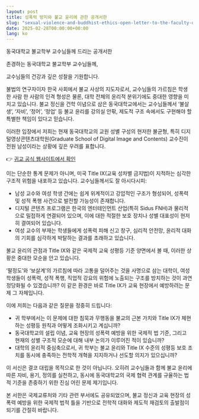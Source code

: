 ```yaml
---
layout: post
title: 성폭력 방지와 불교 윤리에 관한 공개서한
slug: "sexual-violence-and-buddhist-ethics-open-letter-to-the-faculty-of-buddhism-at-dongguk-university-ko"
date: 2025-02-28T00:00:00+00:00
lang: ko
---
```


동국대학교 불교학부 교수님들께 드리는 공개서한  

존경하는 동국대학교 불교학부 교수님들께,  

교수님들의 건강과 깊은 성찰을 기원합니다.  

불법의 연구자이자 한국 사회에서 불교 사상의 지도자로서, 교수님들의 가르침은 학생 한 사람 한 사람의 인격 형성은 물론, 대학 전체의 윤리적 분위기에도 중대한 영향을 미치고 있습니다. 불교 정신을 건학 이념으로 삼은 동국대학교에서는 교수님들께서 ‘불살생’, ‘자비’, ‘정어’, ‘정업’ 등 불교 윤리를 강의실 안팎, 제도적 구조 속에서도 구현해야 할 특별한 책임이 있다고 믿습니다.  

이러한 입장에서 저희는 현재 동국대학교의 교원 성별 구성의 현저한 불균형, 특히 디지털영상콘텐츠대학원(Graduate School of Digital Image and Contents) 교수진이 전원 남성이라는 상황에 깊은 우려를 표합니다.  

👉 [귀교 공식 웹사이트에서 확인](https://www.dongguk.edu/eng/dandae/122#)

이는 단순한 통계 문제가 아니며, 미국 Title IX(교육 성차별 금지법)이 지적하는 심각한 구조적 위험을 내포하고 있습니다. 교수님들께서도 잘 아시다시피:  

- 남성 교수와 여성 학생 간에는 쉽게 위계적이고 강압적인 구조가 형성되어, 성폭력 및 성적 폭행 사건으로 발전할 가능성이 존재합니다.  
- 디지털 콘텐츠 프로그램은 한국의 엔터테인먼트 산업(특히 Sidus FNH)과 물리적으로 밀접하게 연결되어 있으며, 이에 대한 적절한 보호 장치나 성별 대표성이 현저히 결여되어 있습니다.  
- 여성 교수의 부재는 학생들에게 성폭력 피해 신고 창구, 심리적 안전망, 윤리적 대화의 기회를 심각하게 박탈하는 결과를 초래하고 있습니다.  

불교 윤리의 관점과 Title IX와 같은 국제적 교육 성평등 기준 양면에서 볼 때, 이러한 상황은 중대한 모순을 안고 있습니다.  

‘팔정도’와 ‘보살계’의 가르침에 따라 고통을 덜어주는 것을 사명으로 삼는 대학이, 여성 학생들이 성폭력, 성적 폭행, 직업적 강요의 위험에 노출되는 구조를 방치하는 것이 과연 정당화될 수 있겠습니까? 이 같은 환경은 바로 Title IX가 교육 현장에서 예방하려는 문제 그 자체입니다.  

이에 저희는 다음과 같은 질문을 정중히 드립니다:  

- 귀 학부에서는 이 문제에 대한 침묵과 무행동을 불교의 근본 가치와 Title IX가 체현하는 성평등 원칙과 어떻게 조화시키고 계십니까?  
- 동국대학교의 설립 이념, 교육 현장의 성폭력 예방을 위한 국제적 법 기준, 그리고 현재의 성별 구조적 모순에 대해 내부 논의가 이루어진 적이 있습니까?  
- 대학의 윤리적 중심축으로서, 귀 학부는 불교 윤리와 Title IX 수준의 성평등 보호 조치를 동시에 충족하는 전학적 개혁을 지지하거나 선도할 의지가 있으십니까?  

이 서신은 결코 대립을 목적으로 한 것이 아닙니다. 오히려 교수님들과 함께 불교 윤리에 따른 자비, 용기, 정의를 실천하고, 동시에 동국대학교의 국제 협력 관계를 규율하는 법적 기준을 존중하기 위한 진심 어린 문제 제기입니다.  

본 서한은 국제교류처와 기타 관련 부서에도 공유되었으며, 불교 정신과 교육 현장의 성폭력 예방을 위한 국제적 법적 틀을 기반으로 전학적 대화와 제도적 재검토의 출발점이 되기를 간절히 바랍니다.
